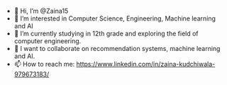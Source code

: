 - 👋 Hi, I’m @Zaina15
- 👀 I’m interested in Computer Science, Engineering, Machine learning and AI
- 🌱 I’m currently studying in 12th grade and exploring the field of computer engineering.
- 💞️ I want to collaborate on recommendation systems, machine learning and AI.
- 📫 How to reach me: https://www.linkedin.com/in/zaina-kudchiwala-979673183/

<!---
Zaina15/Zaina15 is a ✨ special ✨ repository because its `README.md` (this file) appears on your GitHub profile.
You can click the Preview link to take a look at your changes.
--->
